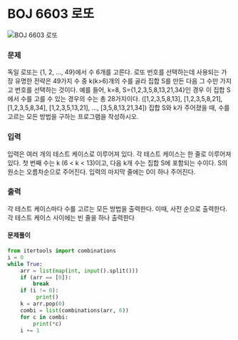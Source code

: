 # BOJ 6603 로또

![BOJ 6603 로또](https://www.acmicpc.net/problem/6603)

### 문제

독일 로또는 {1, 2, ..., 49}에서 수 6개를 고른다.
로또 번호를 선택하는데 사용되는 가장 유명한 전략은 49가지 수 중 k(k>6)개의 수를 골라 집합 S를 만든 다음 그 수만 가지고 번호를 선택하는 것이다.
예를 들어, k=8, S={1,2,3,5,8,13,21,34}인 경우 이 집합 S에서 수를 고를 수 있는 경우의 수는 총 28가지이다. ([1,2,3,5,8,13], [1,2,3,5,8,21], [1,2,3,5,8,34], [1,2,3,5,13,21], ..., [3,5,8,13,21,34])
집합 S와 k가 주어졌을 때, 수를 고르는 모든 방법을 구하는 프로그램을 작성하시오.

### 입력

입력은 여러 개의 테스트 케이스로 이루어져 있다. 각 테스트 케이스는 한 줄로 이루어져 있다. 첫 번째 수는 k (6 < k < 13)이고, 다음 k개 수는 집합 S에 포함되는 수이다. S의 원소는 오름차순으로 주어진다.
입력의 마지막 줄에는 0이 하나 주어진다.

### 출력

각 테스트 케이스마다 수를 고르는 모든 방법을 출력한다. 이때, 사전 순으로 출력한다.
각 테스트 케이스 사이에는 빈 줄을 하나 출력한다

#### 문제풀이

```python
from itertools import combinations
i = 0
while True:
    arr = list(map(int, input().split()))
    if (arr == [0]):
        break
    if (i != 0):
         print()
    k = arr.pop(0)
    combi = list(combinations(arr, 6))
    for c in combi:
        print(*c)
    i += 1
```
